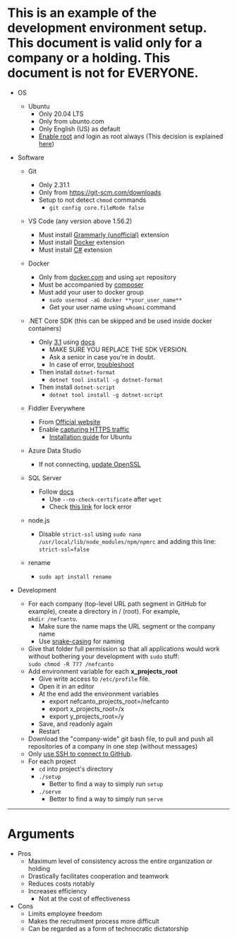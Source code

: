 # This is an example of the development environment setup. This document is valid only for a company or a holding. **This document is not for EVERYONE**.

- OS
    - Ubuntu
        - Only 20.04 LTS
        - Only from ubunto.com
        - Only English (US) as default
        - [Enable root](https://askubuntu.com/questions/1192471/login-as-root-on-ubuntu-desktop) and login as root always (This decision is explained [here](https://nefcanto.ir/dev-circle/philosophy/why-root))

- Software
    - Git
        - Only 2.31.1
        - Only from https://git-scm.com/downloads
        - Setup to not detect `chmod` commands
            - `git config core.fileMode false`

    - VS Code (any version above 1.56.2)
        - Must install [Grammarly (unofficial)](https://marketplace.visualstudio.com/items?itemName=znck.grammarly&ssr=false#overview) extension
        - Must install [Docker](https://marketplace.visualstudio.com/items?itemName=ms-azuretools.vscode-docker) extension
        - Must install [C#](https://marketplace.visualstudio.com/items?itemName=ms-dotnettools.csharp) extension
    - Docker
        - Only from [docker.com](https://docs.docker.com/engine/install/ubuntu/#install-using-the-repository) and using `apt` repository
        - Must be accompanied by [composer](https://docs.docker.com/compose/install/)
        - Must add your user to docker group
            - `sudo usermod -aG docker **your_user_name**`
            - Get your user name using `whoami` command
    - .NET Core SDK (this can be skipped and be used inside docker containers)
        - Only [3.1](https://dotnet.microsoft.com/download/dotnet/3.1) using [docs](https://docs.microsoft.com/en-us/dotnet/core/install/linux-ubuntu#2004-)
            - MAKE SURE YOU REPLACE THE SDK VERSION.
            - Ask a senior in case you're in doubt.
            - In case of error, [troubleshoot](https://docs.microsoft.com/en-us/dotnet/core/install/linux-ubuntu#apt-troubleshooting)
        - Then install `dotnet-format`
            - `dotnet tool install -g dotnet-format`
        - Then install `dotnet-script`
            - `dotnet tool install -g dotnet-script`
    - Fiddler Everywhere
        - From [Official website](https://www.telerik.com/download/fiddler-everywhere)
        - Enable [capturing HTTPS traffic](https://docs.telerik.com/fiddler-everywhere/user-guide/settings/https)
            - [Installation guide](https://askubuntu.com/a/649463/1269127) for Ubuntu
    - Azure Data Studio
        - If not connecting, [update OpenSSL](https://github.com/microsoft/azuredatastudio/issues/13457#issuecomment-832202549)
    - SQL Server
        - Follow [docs](https://docs.microsoft.com/en-us/sql/linux/quickstart-install-connect-ubuntu?view=sql-server-ver15)
            - Use `--no-check-certificate` after `wget`
            - Check [this link](https://askubuntu.com/questions/1109982/e-could-not-get-lock-var-lib-dpkg-lock-frontend-open-11-resource-temporari) for lock error
    - node.js
        - Disable `strict-ssl` using `sudo nano /usr/local/lib/node_modules/npm/npmrc` and adding this line: `strict-ssl=false`
    - rename
        - `sudo apt install rename`

- Development
    - For each company (top-level URL path segment in GitHub for example), create a directory in / (root). For example,    
    `mkdir /nefcanto`.   
        - Make sure the name maps the URL segment or the company name
        - Use [snake-casing](https://en.wikipedia.org/wiki/Snake_case) for naming
    - Give that folder full permission so that all applications would work without bothering your development with `sudo` stuff:   
    `sudo chmod -R 777 /nefcanto`
    - Add environment variable for each **x_projects_root**
        - Give write access to `/etc/profile` file.
        - Open it in an editor
        - At the end add the environment variables
            - export nefcanto_projects_root=/nefcanto
            - export x_projects_root=/x
            - export y_projects_root=/y
        - Save, and readonly again
        - Restart
    - Download the "company-wide" git bash file, to pull and push all repositories of a company in one step (without messages)
    - Only [use SSH to connect to GitHub](https://www.freecodecamp.org/news/how-to-fix-git-always-asking-for-user-credentials/).
    - For each project
        - `cd` into project's directory
        - `./setup`
            - Better to find a way to simply run `setup`
        - `./serve`
            - Better to find a way to simply run `serve`

<hr />

# Arguments

- Pros
    - Maximum level of consistency across the entire organization or holding
    - Drastically facilitates cooperation and teamwork
    - Reduces costs notably
    - Increases efficiency
        - Not at the cost of effectiveness
- Cons
    - Limits employee freedom
    - Makes the recruitment process more difficult
    - Can be regarded as a form of technocratic dictatorship